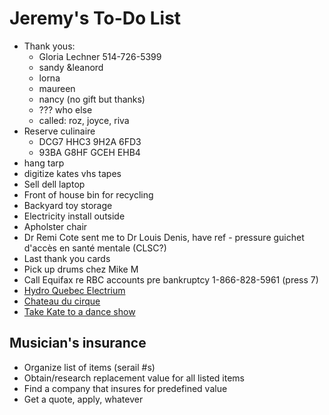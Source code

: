 # Jeremy's To-Do List

- Thank yous:
  - Gloria Lechner 514-726-5399
  - sandy &leanord
  - lorna
  - maureen
  - nancy (no gift but thanks)
  - ??? who else
  - called: roz, joyce, riva
- Reserve culinaire
  - DCG7 HHC3 9H2A 6FD3
  - 93BA G8HF GCEH EHB4
- hang tarp
- digitize kates vhs tapes
- Sell dell laptop
- Front of house bin for recycling
- Backyard toy storage
- Electricity install outside
- Apholster chair
- Dr Remi Cote sent me to Dr Louis Denis, have ref - pressure guichet d'accès en santé mentale (CLSC?)
- Last thank you cards
- Pick up drums chez Mike M
- Call Equifax re RBC accounts pre bankruptcy 1-866-828-5961 (press 7)
- [Hydro Quebec Electrium](http://www.hydroquebec.com/visit/monteregie/electrium.html)
- [Chateau du cirque](https://www.chateau-cirque.com/)
- [Take Kate to a dance show](https://www.quebecdanse.org/)

## Musician's insurance

- Organize list of items (serail #s)
- Obtain/research replacement value for all listed items
- Find a company that insures for predefined value
- Get a quote, apply, whatever
